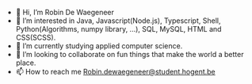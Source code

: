 - 👋 Hi, I’m Robin De Waegeneer
- 👀 I’m interested in Java, Javascript(Node.js), Typescript, Shell, Python(Algorithms, numpy library, ...), SQL, MySQL, HTML and CSS(SCSS).
- 🌱 I’m currently studying applied computer science.
- 💞️ I’m looking to collaborate on fun things that make the world a better place.
- 📫 How to reach me Robin.dewaegeneer@student.hogent.be
